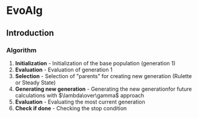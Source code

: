 # EvoAlg

## Introduction

### Algorithm

1. **Initialization** - Initialization of the base population (generation 1)
2. **Evaluation** - Evaluation of generation 1
3. **Selection** - Selection of "parents" for creating new generation (Rulette or Steady State)
4. **Generating new generation** - Generating the new generationfor future calculations with $\lambda\over\gamma$ approach
5. **Evaluation** - Evaluating the most current generation
6.  **Check if done** - Checking the stop condition
